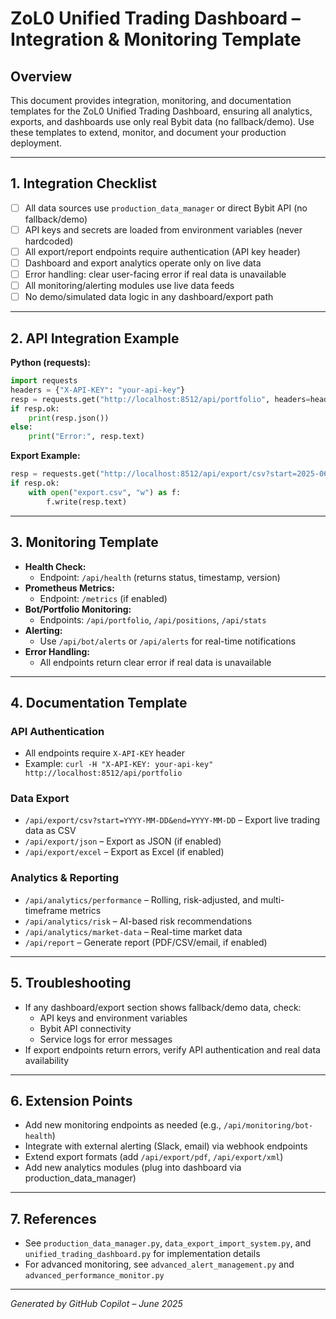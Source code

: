 # ZoL0 Unified Trading Dashboard – Integration & Monitoring Template

## Overview
This document provides integration, monitoring, and documentation templates for the ZoL0 Unified Trading Dashboard, ensuring all analytics, exports, and dashboards use only real Bybit data (no fallback/demo). Use these templates to extend, monitor, and document your production deployment.

---

## 1. Integration Checklist
- [ ] All data sources use `production_data_manager` or direct Bybit API (no fallback/demo)
- [ ] API keys and secrets are loaded from environment variables (never hardcoded)
- [ ] All export/report endpoints require authentication (API key header)
- [ ] Dashboard and export analytics operate only on live data
- [ ] Error handling: clear user-facing error if real data is unavailable
- [ ] All monitoring/alerting modules use live data feeds
- [ ] No demo/simulated data logic in any dashboard/export path

---

## 2. API Integration Example
**Python (requests):**
```python
import requests
headers = {"X-API-KEY": "your-api-key"}
resp = requests.get("http://localhost:8512/api/portfolio", headers=headers)
if resp.ok:
    print(resp.json())
else:
    print("Error:", resp.text)
```

**Export Example:**
```python
resp = requests.get("http://localhost:8512/api/export/csv?start=2025-06-01&end=2025-06-14", headers=headers)
if resp.ok:
    with open("export.csv", "w") as f:
        f.write(resp.text)
```

---

## 3. Monitoring Template
- **Health Check:**
  - Endpoint: `/api/health` (returns status, timestamp, version)
- **Prometheus Metrics:**
  - Endpoint: `/metrics` (if enabled)
- **Bot/Portfolio Monitoring:**
  - Endpoints: `/api/portfolio`, `/api/positions`, `/api/stats`
- **Alerting:**
  - Use `/api/bot/alerts` or `/api/alerts` for real-time notifications
- **Error Handling:**
  - All endpoints return clear error if real data is unavailable

---

## 4. Documentation Template
### API Authentication
- All endpoints require `X-API-KEY` header
- Example: `curl -H "X-API-KEY: your-api-key" http://localhost:8512/api/portfolio`

### Data Export
- `/api/export/csv?start=YYYY-MM-DD&end=YYYY-MM-DD` – Export live trading data as CSV
- `/api/export/json` – Export as JSON (if enabled)
- `/api/export/excel` – Export as Excel (if enabled)

### Analytics & Reporting
- `/api/analytics/performance` – Rolling, risk-adjusted, and multi-timeframe metrics
- `/api/analytics/risk` – AI-based risk recommendations
- `/api/analytics/market-data` – Real-time market data
- `/api/report` – Generate report (PDF/CSV/email, if enabled)

---

## 5. Troubleshooting
- If any dashboard/export section shows fallback/demo data, check:
  - API keys and environment variables
  - Bybit API connectivity
  - Service logs for error messages
- If export endpoints return errors, verify API authentication and real data availability

---

## 6. Extension Points
- Add new monitoring endpoints as needed (e.g., `/api/monitoring/bot-health`)
- Integrate with external alerting (Slack, email) via webhook endpoints
- Extend export formats (add `/api/export/pdf`, `/api/export/xml`)
- Add new analytics modules (plug into dashboard via production_data_manager)

---

## 7. References
- See `production_data_manager.py`, `data_export_import_system.py`, and `unified_trading_dashboard.py` for implementation details
- For advanced monitoring, see `advanced_alert_management.py` and `advanced_performance_monitor.py`

---

*Generated by GitHub Copilot – June 2025*
